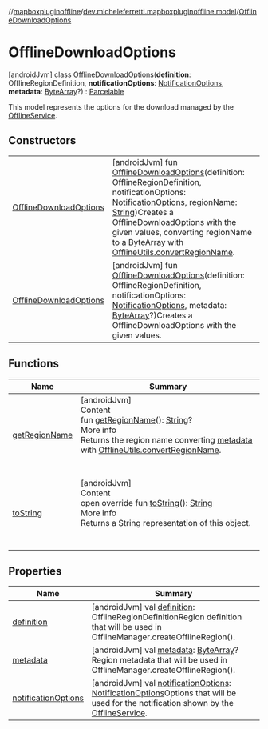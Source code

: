//[mapboxpluginoffline](../../../index.md)/[dev.micheleferretti.mapboxpluginoffline.model](../index.md)/[OfflineDownloadOptions](index.md)



# OfflineDownloadOptions  
 [androidJvm] class [OfflineDownloadOptions](index.md)(**definition**: OfflineRegionDefinition, **notificationOptions**: [NotificationOptions](../-notification-options/index.md), **metadata**: [ByteArray](https://kotlinlang.org/api/latest/jvm/stdlib/kotlin/-byte-array/index.html)?) : [Parcelable](https://developer.android.com/reference/kotlin/android/os/Parcelable.html)

This model represents the options for the download managed by the [OfflineService](../../dev.micheleferretti.mapboxpluginoffline/-offline-service/index.md).

   


## Constructors  
  
| | |
|---|---|
| <a name="dev.micheleferretti.mapboxpluginoffline.model/OfflineDownloadOptions/OfflineDownloadOptions/#com.mapbox.mapboxsdk.offline.OfflineRegionDefinition#dev.micheleferretti.mapboxpluginoffline.model.NotificationOptions#kotlin.String/PointingToDeclaration/"></a>[OfflineDownloadOptions](-offline-download-options.md)| <a name="dev.micheleferretti.mapboxpluginoffline.model/OfflineDownloadOptions/OfflineDownloadOptions/#com.mapbox.mapboxsdk.offline.OfflineRegionDefinition#dev.micheleferretti.mapboxpluginoffline.model.NotificationOptions#kotlin.String/PointingToDeclaration/"></a> [androidJvm] fun [OfflineDownloadOptions](-offline-download-options.md)(definition: OfflineRegionDefinition, notificationOptions: [NotificationOptions](../-notification-options/index.md), regionName: [String](https://kotlinlang.org/api/latest/jvm/stdlib/kotlin/-string/index.html))Creates a OfflineDownloadOptions with the given values, converting regionName to a ByteArray with [OfflineUtils.convertRegionName](../../dev.micheleferretti.mapboxpluginoffline.utils/-offline-utils/convert-region-name.md).   <br>|
| <a name="dev.micheleferretti.mapboxpluginoffline.model/OfflineDownloadOptions/OfflineDownloadOptions/#com.mapbox.mapboxsdk.offline.OfflineRegionDefinition#dev.micheleferretti.mapboxpluginoffline.model.NotificationOptions#kotlin.ByteArray?/PointingToDeclaration/"></a>[OfflineDownloadOptions](-offline-download-options.md)| <a name="dev.micheleferretti.mapboxpluginoffline.model/OfflineDownloadOptions/OfflineDownloadOptions/#com.mapbox.mapboxsdk.offline.OfflineRegionDefinition#dev.micheleferretti.mapboxpluginoffline.model.NotificationOptions#kotlin.ByteArray?/PointingToDeclaration/"></a> [androidJvm] fun [OfflineDownloadOptions](-offline-download-options.md)(definition: OfflineRegionDefinition, notificationOptions: [NotificationOptions](../-notification-options/index.md), metadata: [ByteArray](https://kotlinlang.org/api/latest/jvm/stdlib/kotlin/-byte-array/index.html)?)Creates a OfflineDownloadOptions with the given values.   <br>|


## Functions  
  
|  Name |  Summary | 
|---|---|
| <a name="dev.micheleferretti.mapboxpluginoffline.model/OfflineDownloadOptions/getRegionName/#/PointingToDeclaration/"></a>[getRegionName](get-region-name.md)| <a name="dev.micheleferretti.mapboxpluginoffline.model/OfflineDownloadOptions/getRegionName/#/PointingToDeclaration/"></a>[androidJvm]  <br>Content  <br>fun [getRegionName](get-region-name.md)(): [String](https://kotlinlang.org/api/latest/jvm/stdlib/kotlin/-string/index.html)?  <br>More info  <br>Returns the region name converting [metadata](metadata.md) with [OfflineUtils.convertRegionName](../../dev.micheleferretti.mapboxpluginoffline.utils/-offline-utils/convert-region-name.md).  <br><br><br>|
| <a name="dev.micheleferretti.mapboxpluginoffline.model/OfflineDownloadOptions/toString/#/PointingToDeclaration/"></a>[toString](to-string.md)| <a name="dev.micheleferretti.mapboxpluginoffline.model/OfflineDownloadOptions/toString/#/PointingToDeclaration/"></a>[androidJvm]  <br>Content  <br>open override fun [toString](to-string.md)(): [String](https://kotlinlang.org/api/latest/jvm/stdlib/kotlin/-string/index.html)  <br>More info  <br>Returns a String representation of this object.  <br><br><br>|


## Properties  
  
|  Name |  Summary | 
|---|---|
| <a name="dev.micheleferretti.mapboxpluginoffline.model/OfflineDownloadOptions/definition/#/PointingToDeclaration/"></a>[definition](definition.md)| <a name="dev.micheleferretti.mapboxpluginoffline.model/OfflineDownloadOptions/definition/#/PointingToDeclaration/"></a> [androidJvm] val [definition](definition.md): OfflineRegionDefinitionRegion definition that will be used in OfflineManager.createOfflineRegion().   <br>|
| <a name="dev.micheleferretti.mapboxpluginoffline.model/OfflineDownloadOptions/metadata/#/PointingToDeclaration/"></a>[metadata](metadata.md)| <a name="dev.micheleferretti.mapboxpluginoffline.model/OfflineDownloadOptions/metadata/#/PointingToDeclaration/"></a> [androidJvm] val [metadata](metadata.md): [ByteArray](https://kotlinlang.org/api/latest/jvm/stdlib/kotlin/-byte-array/index.html)?Region metadata that will be used in OfflineManager.createOfflineRegion().   <br>|
| <a name="dev.micheleferretti.mapboxpluginoffline.model/OfflineDownloadOptions/notificationOptions/#/PointingToDeclaration/"></a>[notificationOptions](notification-options.md)| <a name="dev.micheleferretti.mapboxpluginoffline.model/OfflineDownloadOptions/notificationOptions/#/PointingToDeclaration/"></a> [androidJvm] val [notificationOptions](notification-options.md): [NotificationOptions](../-notification-options/index.md)Options that will be used for the notification shown by the [OfflineService](../../dev.micheleferretti.mapboxpluginoffline/-offline-service/index.md).   <br>|

